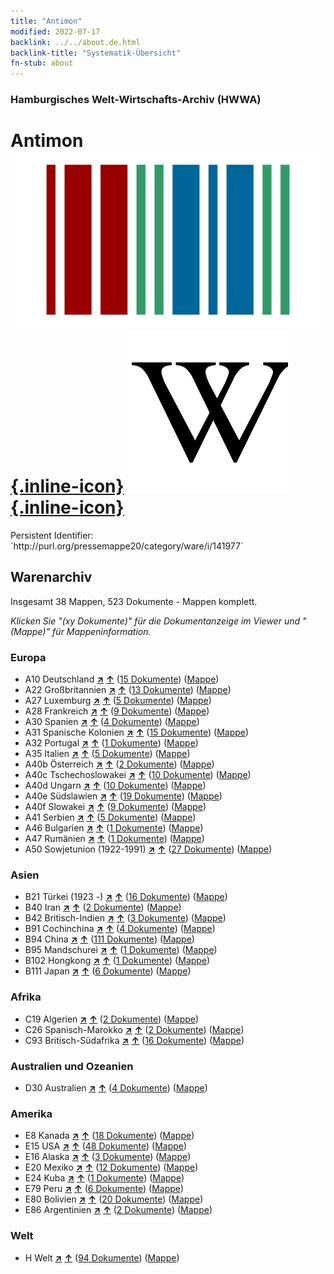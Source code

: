 ```yaml
---
title: "Antimon"
modified: 2022-07-17
backlink: ../../about.de.html
backlink-title: "Systematik-Übersicht"
fn-stub: about
---
```


### Hamburgisches Welt-Wirtschafts-Archiv (HWWA)

# Antimon &#160; [![Wikidata](/images/Wikidata-logo.svg "Wikidata"){.inline-icon}](http://www.wikidata.org/entity/Q1099) [![Wikipedia](/images/Wikipedia-W.svg "Wikipedia"){.inline-icon}](https://de.wikipedia.org/wiki/Antimon)

<div class="hint">Persistent Identifier: `http://purl.org/pressemappe20/category/ware/i/141977`</div>







## Warenarchiv




Insgesamt 38 Mappen, 523 Dokumente - Mappen komplett.

_Klicken Sie "(xy Dokumente)" für die Dokumentanzeige im Viewer und "(Mappe)" für Mappeninformation._




### Europa

- A10 Deutschland [**&nearr;**](../../../geo/i/126128/about.de.html "Deutschland (alle Mappen)") [**&uarr;**](../../../geo/about.de.html#A10 "Ländersystematik") (<a href="https://pm20.zbw.eu/iiifview/folder/wa/141977,126128" title="über: Antimon : Deutschland" target="_blank">15 Dokumente</a>) ([Mappe](../../../../folder/wa/1419xx/141977/1261xx/126128/about.de.html))
- A22 Großbritannien [**&nearr;**](../../../geo/i/140974/about.de.html "Großbritannien (alle Mappen)") [**&uarr;**](../../../geo/about.de.html#A22 "Ländersystematik") (<a href="https://pm20.zbw.eu/iiifview/folder/wa/141977,140974" title="über: Antimon : Großbritannien" target="_blank">13 Dokumente</a>) ([Mappe](../../../../folder/wa/1419xx/141977/1409xx/140974/about.de.html))
- A27 Luxemburg [**&nearr;**](../../../geo/i/140981/about.de.html "Luxemburg (alle Mappen)") [**&uarr;**](../../../geo/about.de.html#A27 "Ländersystematik") (<a href="https://pm20.zbw.eu/iiifview/folder/wa/141977,140981" title="über: Antimon : Luxemburg" target="_blank">5 Dokumente</a>) ([Mappe](../../../../folder/wa/1419xx/141977/1409xx/140981/about.de.html))
- A28 Frankreich [**&nearr;**](../../../geo/i/140982/about.de.html "Frankreich (alle Mappen)") [**&uarr;**](../../../geo/about.de.html#A28 "Ländersystematik") (<a href="https://pm20.zbw.eu/iiifview/folder/wa/141977,140982" title="über: Antimon : Frankreich" target="_blank">9 Dokumente</a>) ([Mappe](../../../../folder/wa/1419xx/141977/1409xx/140982/about.de.html))
- A30 Spanien [**&nearr;**](../../../geo/i/140984/about.de.html "Spanien (alle Mappen)") [**&uarr;**](../../../geo/about.de.html#A30 "Ländersystematik") (<a href="https://pm20.zbw.eu/iiifview/folder/wa/141977,140984" title="über: Antimon : Spanien" target="_blank">4 Dokumente</a>) ([Mappe](../../../../folder/wa/1419xx/141977/1409xx/140984/about.de.html))
- A31 Spanische Kolonien [**&nearr;**](../../../geo/i/140986/about.de.html "Spanische Kolonien (alle Mappen)") [**&uarr;**](../../../geo/about.de.html#A31 "Ländersystematik") (<a href="https://pm20.zbw.eu/iiifview/folder/wa/141977,140986" title="über: Antimon : Spanische Kolonien" target="_blank">15 Dokumente</a>) ([Mappe](../../../../folder/wa/1419xx/141977/1409xx/140986/about.de.html))
- A32 Portugal [**&nearr;**](../../../geo/i/140987/about.de.html "Portugal (alle Mappen)") [**&uarr;**](../../../geo/about.de.html#A32 "Ländersystematik") (<a href="https://pm20.zbw.eu/iiifview/folder/wa/141977,140987" title="über: Antimon : Portugal" target="_blank">1 Dokumente</a>) ([Mappe](../../../../folder/wa/1419xx/141977/1409xx/140987/about.de.html))
- A35 Italien [**&nearr;**](../../../geo/i/141008/about.de.html "Italien (alle Mappen)") [**&uarr;**](../../../geo/about.de.html#A35 "Ländersystematik") (<a href="https://pm20.zbw.eu/iiifview/folder/wa/141977,141008" title="über: Antimon : Italien" target="_blank">5 Dokumente</a>) ([Mappe](../../../../folder/wa/1419xx/141977/1410xx/141008/about.de.html))
- A40b Österreich [**&nearr;**](../../../geo/i/141731/about.de.html "Österreich (alle Mappen)") [**&uarr;**](../../../geo/about.de.html#A40b "Ländersystematik") (<a href="https://pm20.zbw.eu/iiifview/folder/wa/141977,141731" title="über: Antimon : Österreich" target="_blank">2 Dokumente</a>) ([Mappe](../../../../folder/wa/1419xx/141977/1417xx/141731/about.de.html))
- A40c Tschechoslowakei [**&nearr;**](../../../geo/i/141022/about.de.html "Tschechoslowakei (alle Mappen)") [**&uarr;**](../../../geo/about.de.html#A40c "Ländersystematik") (<a href="https://pm20.zbw.eu/iiifview/folder/wa/141977,141022" title="über: Antimon : Tschechoslowakei" target="_blank">10 Dokumente</a>) ([Mappe](../../../../folder/wa/1419xx/141977/1410xx/141022/about.de.html))
- A40d Ungarn [**&nearr;**](../../../geo/i/141025/about.de.html "Ungarn (alle Mappen)") [**&uarr;**](../../../geo/about.de.html#A40d "Ländersystematik") (<a href="https://pm20.zbw.eu/iiifview/folder/wa/141977,141025" title="über: Antimon : Ungarn" target="_blank">10 Dokumente</a>) ([Mappe](../../../../folder/wa/1419xx/141977/1410xx/141025/about.de.html))
- A40e Südslawien [**&nearr;**](../../../geo/i/141028/about.de.html "Südslawien (alle Mappen)") [**&uarr;**](../../../geo/about.de.html#A40e "Ländersystematik") (<a href="https://pm20.zbw.eu/iiifview/folder/wa/141977,141028" title="über: Antimon : Südslawien" target="_blank">19 Dokumente</a>) ([Mappe](../../../../folder/wa/1419xx/141977/1410xx/141028/about.de.html))
- A40f Slowakei [**&nearr;**](../../../geo/i/141029/about.de.html "Slowakei (alle Mappen)") [**&uarr;**](../../../geo/about.de.html#A40f "Ländersystematik") (<a href="https://pm20.zbw.eu/iiifview/folder/wa/141977,141029" title="über: Antimon : Slowakei" target="_blank">9 Dokumente</a>) ([Mappe](../../../../folder/wa/1419xx/141977/1410xx/141029/about.de.html))
- A41 Serbien [**&nearr;**](../../../geo/i/141032/about.de.html "Serbien (alle Mappen)") [**&uarr;**](../../../geo/about.de.html#A41 "Ländersystematik") (<a href="https://pm20.zbw.eu/iiifview/folder/wa/141977,141032" title="über: Antimon : Serbien" target="_blank">5 Dokumente</a>) ([Mappe](../../../../folder/wa/1419xx/141977/1410xx/141032/about.de.html))
- A46 Bulgarien [**&nearr;**](../../../geo/i/141039/about.de.html "Bulgarien (alle Mappen)") [**&uarr;**](../../../geo/about.de.html#A46 "Ländersystematik") (<a href="https://pm20.zbw.eu/iiifview/folder/wa/141977,141039" title="über: Antimon : Bulgarien" target="_blank">1 Dokumente</a>) ([Mappe](../../../../folder/wa/1419xx/141977/1410xx/141039/about.de.html))
- A47 Rumänien [**&nearr;**](../../../geo/i/141040/about.de.html "Rumänien (alle Mappen)") [**&uarr;**](../../../geo/about.de.html#A47 "Ländersystematik") (<a href="https://pm20.zbw.eu/iiifview/folder/wa/141977,141040" title="über: Antimon : Rumänien" target="_blank">1 Dokumente</a>) ([Mappe](../../../../folder/wa/1419xx/141977/1410xx/141040/about.de.html))
- A50 Sowjetunion (1922-1991) [**&nearr;**](../../../geo/i/141043/about.de.html "Sowjetunion (1922-1991) (alle Mappen)") [**&uarr;**](../../../geo/about.de.html#A50 "Ländersystematik") (<a href="https://pm20.zbw.eu/iiifview/folder/wa/141977,141043" title="über: Antimon : Sowjetunion (1922-1991)" target="_blank">27 Dokumente</a>) ([Mappe](../../../../folder/wa/1419xx/141977/1410xx/141043/about.de.html))

### Asien

- B21 Türkei (1923 -) [**&nearr;**](../../../geo/i/141111/about.de.html "Türkei (1923 -) (alle Mappen)") [**&uarr;**](../../../geo/about.de.html#B21 "Ländersystematik") (<a href="https://pm20.zbw.eu/iiifview/folder/wa/141977,141111" title="über: Antimon : Türkei (1923 -)" target="_blank">16 Dokumente</a>) ([Mappe](../../../../folder/wa/1419xx/141977/1411xx/141111/about.de.html))
- B40 Iran [**&nearr;**](../../../geo/i/141186/about.de.html "Iran (alle Mappen)") [**&uarr;**](../../../geo/about.de.html#B40 "Ländersystematik") (<a href="https://pm20.zbw.eu/iiifview/folder/wa/141977,141186" title="über: Antimon : Iran" target="_blank">2 Dokumente</a>) ([Mappe](../../../../folder/wa/1419xx/141977/1411xx/141186/about.de.html))
- B42 Britisch-Indien [**&nearr;**](../../../geo/i/141189/about.de.html "Britisch-Indien (alle Mappen)") [**&uarr;**](../../../geo/about.de.html#B42 "Ländersystematik") (<a href="https://pm20.zbw.eu/iiifview/folder/wa/141977,141189" title="über: Antimon : Britisch-Indien" target="_blank">3 Dokumente</a>) ([Mappe](../../../../folder/wa/1419xx/141977/1411xx/141189/about.de.html))
- B91 Cochinchina [**&nearr;**](../../../geo/i/141243/about.de.html "Cochinchina (alle Mappen)") [**&uarr;**](../../../geo/about.de.html#B91 "Ländersystematik") (<a href="https://pm20.zbw.eu/iiifview/folder/wa/141977,141243" title="über: Antimon : Cochinchina" target="_blank">4 Dokumente</a>) ([Mappe](../../../../folder/wa/1419xx/141977/1412xx/141243/about.de.html))
- B94 China [**&nearr;**](../../../geo/i/141253/about.de.html "China (alle Mappen)") [**&uarr;**](../../../geo/about.de.html#B94 "Ländersystematik") (<a href="https://pm20.zbw.eu/iiifview/folder/wa/141977,141253" title="über: Antimon : China" target="_blank">111 Dokumente</a>) ([Mappe](../../../../folder/wa/1419xx/141977/1412xx/141253/about.de.html))
- B95 Mandschurei [**&nearr;**](../../../geo/i/141258/about.de.html "Mandschurei (alle Mappen)") [**&uarr;**](../../../geo/about.de.html#B95 "Ländersystematik") (<a href="https://pm20.zbw.eu/iiifview/folder/wa/141977,141258" title="über: Antimon : Mandschurei" target="_blank">1 Dokumente</a>) ([Mappe](../../../../folder/wa/1419xx/141977/1412xx/141258/about.de.html))
- B102 Hongkong [**&nearr;**](../../../geo/i/141268/about.de.html "Hongkong (alle Mappen)") [**&uarr;**](../../../geo/about.de.html#B102 "Ländersystematik") (<a href="https://pm20.zbw.eu/iiifview/folder/wa/141977,141268" title="über: Antimon : Hongkong" target="_blank">1 Dokumente</a>) ([Mappe](../../../../folder/wa/1419xx/141977/1412xx/141268/about.de.html))
- B111 Japan [**&nearr;**](../../../geo/i/141272/about.de.html "Japan (alle Mappen)") [**&uarr;**](../../../geo/about.de.html#B111 "Ländersystematik") (<a href="https://pm20.zbw.eu/iiifview/folder/wa/141977,141272" title="über: Antimon : Japan" target="_blank">6 Dokumente</a>) ([Mappe](../../../../folder/wa/1419xx/141977/1412xx/141272/about.de.html))

### Afrika

- C19 Algerien [**&nearr;**](../../../geo/i/141354/about.de.html "Algerien (alle Mappen)") [**&uarr;**](../../../geo/about.de.html#C19 "Ländersystematik") (<a href="https://pm20.zbw.eu/iiifview/folder/wa/141977,141354" title="über: Antimon : Algerien" target="_blank">2 Dokumente</a>) ([Mappe](../../../../folder/wa/1419xx/141977/1413xx/141354/about.de.html))
- C26 Spanisch-Marokko [**&nearr;**](../../../geo/i/141359/about.de.html "Spanisch-Marokko (alle Mappen)") [**&uarr;**](../../../geo/about.de.html#C26 "Ländersystematik") (<a href="https://pm20.zbw.eu/iiifview/folder/wa/141977,141359" title="über: Antimon : Spanisch-Marokko" target="_blank">2 Dokumente</a>) ([Mappe](../../../../folder/wa/1419xx/141977/1413xx/141359/about.de.html))
- C93 Britisch-Südafrika [**&nearr;**](../../../geo/i/141454/about.de.html "Britisch-Südafrika (alle Mappen)") [**&uarr;**](../../../geo/about.de.html#C93 "Ländersystematik") (<a href="https://pm20.zbw.eu/iiifview/folder/wa/141977,141454" title="über: Antimon : Britisch-Südafrika" target="_blank">16 Dokumente</a>) ([Mappe](../../../../folder/wa/1419xx/141977/1414xx/141454/about.de.html))

### Australien und Ozeanien

- D30 Australien [**&nearr;**](../../../geo/i/141621/about.de.html "Australien (alle Mappen)") [**&uarr;**](../../../geo/about.de.html#D30 "Ländersystematik") (<a href="https://pm20.zbw.eu/iiifview/folder/wa/141977,141621" title="über: Antimon : Australien" target="_blank">4 Dokumente</a>) ([Mappe](../../../../folder/wa/1419xx/141977/1416xx/141621/about.de.html))

### Amerika

- E8 Kanada [**&nearr;**](../../../geo/i/141644/about.de.html "Kanada (alle Mappen)") [**&uarr;**](../../../geo/about.de.html#E8 "Ländersystematik") (<a href="https://pm20.zbw.eu/iiifview/folder/wa/141977,141644" title="über: Antimon : Kanada" target="_blank">18 Dokumente</a>) ([Mappe](../../../../folder/wa/1419xx/141977/1416xx/141644/about.de.html))
- E15 USA [**&nearr;**](../../../geo/i/141653/about.de.html "USA (alle Mappen)") [**&uarr;**](../../../geo/about.de.html#E15 "Ländersystematik") (<a href="https://pm20.zbw.eu/iiifview/folder/wa/141977,141653" title="über: Antimon : USA" target="_blank">48 Dokumente</a>) ([Mappe](../../../../folder/wa/1419xx/141977/1416xx/141653/about.de.html))
- E16 Alaska [**&nearr;**](../../../geo/i/141654/about.de.html "Alaska (alle Mappen)") [**&uarr;**](../../../geo/about.de.html#E16 "Ländersystematik") (<a href="https://pm20.zbw.eu/iiifview/folder/wa/141977,141654" title="über: Antimon : Alaska" target="_blank">3 Dokumente</a>) ([Mappe](../../../../folder/wa/1419xx/141977/1416xx/141654/about.de.html))
- E20 Mexiko [**&nearr;**](../../../geo/i/141657/about.de.html "Mexiko (alle Mappen)") [**&uarr;**](../../../geo/about.de.html#E20 "Ländersystematik") (<a href="https://pm20.zbw.eu/iiifview/folder/wa/141977,141657" title="über: Antimon : Mexiko" target="_blank">12 Dokumente</a>) ([Mappe](../../../../folder/wa/1419xx/141977/1416xx/141657/about.de.html))
- E24 Kuba [**&nearr;**](../../../geo/i/141659/about.de.html "Kuba (alle Mappen)") [**&uarr;**](../../../geo/about.de.html#E24 "Ländersystematik") (<a href="https://pm20.zbw.eu/iiifview/folder/wa/141977,141659" title="über: Antimon : Kuba" target="_blank">1 Dokumente</a>) ([Mappe](../../../../folder/wa/1419xx/141977/1416xx/141659/about.de.html))
- E79 Peru [**&nearr;**](../../../geo/i/141689/about.de.html "Peru (alle Mappen)") [**&uarr;**](../../../geo/about.de.html#E79 "Ländersystematik") (<a href="https://pm20.zbw.eu/iiifview/folder/wa/141977,141689" title="über: Antimon : Peru" target="_blank">6 Dokumente</a>) ([Mappe](../../../../folder/wa/1419xx/141977/1416xx/141689/about.de.html))
- E80 Bolivien [**&nearr;**](../../../geo/i/141690/about.de.html "Bolivien (alle Mappen)") [**&uarr;**](../../../geo/about.de.html#E80 "Ländersystematik") (<a href="https://pm20.zbw.eu/iiifview/folder/wa/141977,141690" title="über: Antimon : Bolivien" target="_blank">20 Dokumente</a>) ([Mappe](../../../../folder/wa/1419xx/141977/1416xx/141690/about.de.html))
- E86 Argentinien [**&nearr;**](../../../geo/i/141692/about.de.html "Argentinien (alle Mappen)") [**&uarr;**](../../../geo/about.de.html#E86 "Ländersystematik") (<a href="https://pm20.zbw.eu/iiifview/folder/wa/141977,141692" title="über: Antimon : Argentinien" target="_blank">2 Dokumente</a>) ([Mappe](../../../../folder/wa/1419xx/141977/1416xx/141692/about.de.html))

### Welt

- H Welt [**&nearr;**](../../../geo/i/141728/about.de.html "Welt (alle Mappen)") [**&uarr;**](../../../geo/about.de.html#H "Ländersystematik") (<a href="https://pm20.zbw.eu/iiifview/folder/wa/141977,141728" title="über: Antimon : Welt" target="_blank">94 Dokumente</a>) ([Mappe](../../../../folder/wa/1419xx/141977/1417xx/141728/about.de.html))








